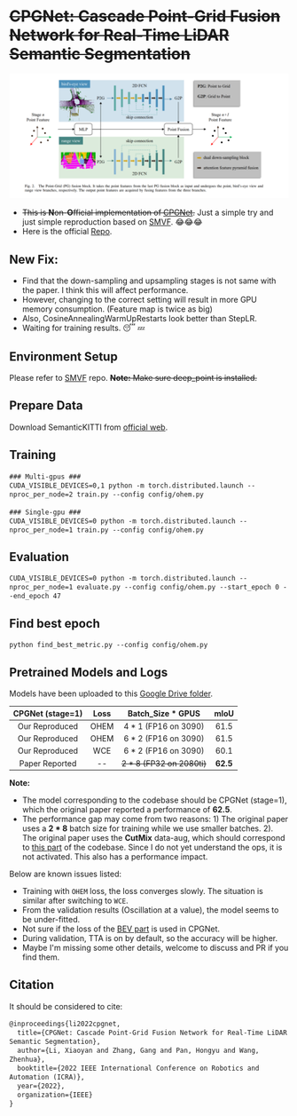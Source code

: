 
# ~~CPGNet: Cascade Point-Grid Fusion Network for Real-Time LiDAR Semantic Segmentation~~

![pipeline](assert/CPGNet.png)

- ~~This is **N**on-**O**fficial implementation of [CPGNet](https://arxiv.org/abs/2204.09914).~~ Just a simple try and just simple reproduction based on [SMVF](https://github.com/GangZhang842/SMVF). :joy::joy::joy:
- Here is the official [Repo](https://github.com/GangZhang842/CPGNet).

## New Fix:
- Find that the down-sampling and upsampling stages is not same with the paper. I think this will affect performance. 
- However, changing to the correct setting will result in more GPU memory consumption. (Feature map is twice as big)
- Also, CosineAnnealingWarmUpRestarts look better than StepLR.
- Waiting for training results. :sleeping: :zzz:

## Environment Setup
Please refer to [SMVF](https://github.com/GangZhang842/SMVF) repo. ~~**Note:** Make sure deep_point is installed.~~
## Prepare Data
Download SemanticKITTI from [official web](http://www.semantic-kitti.org/dataset.html).
## Training
~~~
### Multi-gpus ###
CUDA_VISIBLE_DEVICES=0,1 python -m torch.distributed.launch --nproc_per_node=2 train.py --config config/ohem.py

### Single-gpu ###
CUDA_VISIBLE_DEVICES=0 python -m torch.distributed.launch --nproc_per_node=1 train.py --config config/ohem.py
~~~

## Evaluation
~~~
CUDA_VISIBLE_DEVICES=0 python -m torch.distributed.launch --nproc_per_node=1 evaluate.py --config config/ohem.py --start_epoch 0 --end_epoch 47
~~~

## Find best epoch
~~~
python find_best_metric.py --config config/ohem.py
~~~

## Pretrained Models and Logs
Models have been uploaded to this [Google Drive folder](https://drive.google.com/drive/folders/18DsT-int3XuNRmQ1W0FkNnZ3PaGRohpn?usp=sharing).

| CPGNet (stage=1) | Loss | Batch_Size * GPUS | mIoU |
| :---------------: | :---------------: | :---------------: | :---------------: |
| Our Reproduced | OHEM |      4 * 1 (FP16 on 3090)       |       61.5        |
| Our Reproduced | OHEM |      6 * 2 (FP16 on 3090)       |       61.5        |
| Our Reproduced | WCE |      6 * 2 (FP16 on 3090)       |       60.1        |
| Paper Reported | -- |       ~~2 * 8 (FP32 on 2080ti)~~     |       **62.5**        |

**Note:** 
- The model corresponding to the codebase should be CPGNet (stage=1), which the original paper reported a performance of **62.5**.
- The performance gap may come from two reasons: 1) The original paper uses a **2 * 8** batch size for training while we use smaller batches. 2). The original paper uses the **CutMix** data-aug, which should correspond to [this part](https://github.com/huixiancheng/No-CPGNet/blob/e161450f6f81d0bed8e03ae59fbcabeb03602458/datasets/data.py#L183-L184) of the codebase. Since I do not yet understand the ops, it is not activated. This also has a performance impact.

Below are known issues listed:
- Training with `OHEM` loss, the loss converges slowly. The situation is similar after switching to `WCE`. 
- From the validation results (Oscillation at a value), the model seems to be under-fitted.
- Not sure if the loss of the [BEV part](https://github.com/huixiancheng/No-CPGNet/blob/4e55053f2a883de7aa0158ed3fccb9b5f89c46c8/models/cpgnet.py#L164-L167) is used in CPGNet.
- During validation, TTA is on by default, so the accuracy will be higher.
- Maybe I'm missing some other details, welcome to discuss and PR if you find them.

## Citation
It should be considered to cite:
~~~
@inproceedings{li2022cpgnet,
  title={CPGNet: Cascade Point-Grid Fusion Network for Real-Time LiDAR Semantic Segmentation},
  author={Li, Xiaoyan and Zhang, Gang and Pan, Hongyu and Wang, Zhenhua},
  booktitle={2022 IEEE International Conference on Robotics and Automation (ICRA)},
  year={2022},
  organization={IEEE}
}
~~~